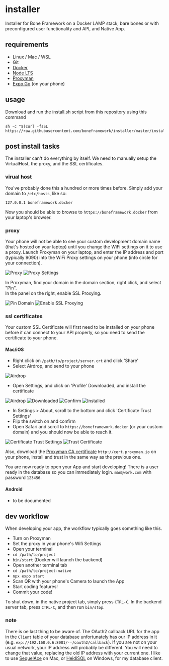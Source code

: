 # installer
Installer for Bone Framework on a Docker LAMP stack, bare bones or with preconfigured user functionality and API, and 
Native App. 
## requirements
- Linux / Mac / WSL
- Git
- [Docker](https://www.docker.com/)
- [Node LTS](https://github.com/nvm-sh/nvm)
- [Proxyman](https://proxyman.io/)
- [Expo Go](https://expo.dev/go) (on your phone)
## usage
Download and run the install.sh script from this repository using this command
```
sh -c "$(curl -fsSL https://raw.githubusercontent.com/boneframework/installer/master/install.sh)"
```
## post install tasks
The installer can't do everything by itself. We need to manually setup the VirtualHost, the proxy, and the SSL certificates.

### virual host
You've probably done this a hundred or more times before. Simply add your domain to `/etc/hosts`, like so:
```
127.0.0.1 boneframework.docker
```
Now you should be able to browse to `https://boneframework.docker` from your laptop's browser.
### proxy
Your phone will not be able to see your custom development domain name (that's hosted on your laptop) until you change the 
WiFi settings on it to use a proxy. Launch Proxyman on your laptop, and enter the IP address and port (typically 9090)
into the WiFi Proxy settings on your phone (info circle for your connection).

![Proxy](https://github.com/boneframework/.github/blob/master/profile/installer/proxy.PNG?raw=true) ![Proxy Settings](https://github.com/boneframework/.github/blob/master/profile/installer/proxy2.PNG?raw=true)

In Proxyman, find your domain in the domain section, right click, and select "Pin". \
In the panel on  the right, enable SSL Proxying.

![Pin Domain](https://github.com/boneframework/.github/blob/master/profile/installer/pin_domain.png?raw=true) ![Enable SSL Proxying](https://github.com/boneframework/.github/blob/master/profile/installer/ssl_proxy.png?raw=true)

### ssl certificates
Your custom SSL Certificate will first need to be installed on your phone before it can connect to your API properly, so 
you need to send the certificate to your phone.
#### Mac/iOS
- Right click on `/path/to/project/server.crt` and click 'Share'
- Select Airdrop, and send to your phone
 
![Airdrop](https://github.com/boneframework/.github/blob/master/profile/installer/1_airdrop.png?raw=true)

- Open Settings, and click on 'Profile' Downloaded, and install the certificate

![Airdrop](https://github.com/boneframework/.github/blob/master/profile/installer/2_profile_downloaded.PNG?raw=true)   ![Downloaded](https://github.com/boneframework/.github/blob/master/profile/installer/3_install_profile.png?raw=true)   ![Confirm](https://github.com/boneframework/.github/blob/master/profile/installer/4_confirm.PNG?raw=true)   ![Installed](https://github.com/boneframework/.github/blob/master/profile/installer/5_installed.PNG?raw=true)

- In Settings > About, scroll to the bottom and click 'Certificate Trust Settings'
- Flip the switch on and confirm 
- Open Safari and scroll to `https://boneframework.docker` (or your custom domain) and you should now be able to reach it.

![Certificate Trust Settings](https://github.com/boneframework/.github/blob/master/profile/installer/6_trust_settings.png?raw=true)  ![Trust Certificate](https://github.com/boneframework/.github/blob/master/profile/installer/7_trust_certificate.PNG?raw=true)

Also, download the [Proxyman CA certificate](http://cert.proxyman.io) `http://cert.proxyman.io` on your phone, install 
and trust in the same way as the previous one.

You are now ready to open your App and start developing! There is a user ready in the database so you can immediately 
login. `man@work.com` with password `123456`.

#### Android
- to be documented

## dev workflow
When developing your app, the workflow typically goes something like this.
- Turn on Proxyman
- Set the proxy in your phone's Wifi Settings
- Open your terminal
- `cd /path/to/project`
- `bin/start` (Docker will launch the backend)
- Open another terminal tab
- `cd /path/to/project-native`
- `npx expo start`
- Scan QR with your phone's Camera to launch the App
- Start coding features!
- Commit your code!

To shut down, in the native project tab, simply press `CTRL-C`. In the backend server tab, press `CTRL-C`,
and then run `bin/stop`.

### note
There is oe last thing to be aware of. The OAuth2 callback URL for the app in the `Client` table of 
your database unfortunately has our IP address in it (e.g. `exp://192.168.0.6:8081/--/oauth2/callback`). If you are not 
on your usual network, your IP address will probably be different. You will need to change that value, replacing the old 
IP address with your current one. I like to use [SequelAce](https://github.com/Sequel-Ace/Sequel-Ace) on Mac, or 
[HeidiSQL](https://www.heidisql.com/) on Windows, for my database client.
